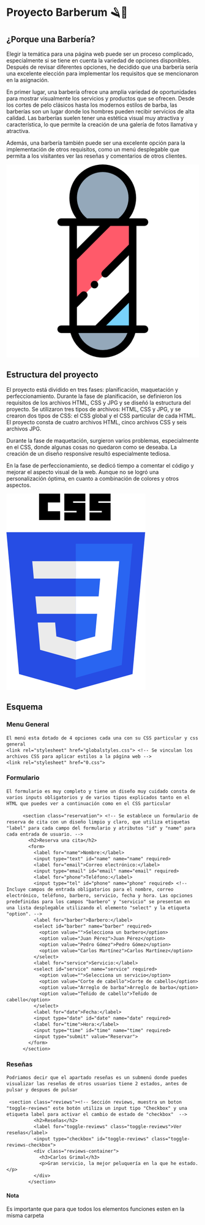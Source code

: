 # Proyecto Barberum 🪒💈
## ¿Porque una Barbería?

Elegir la temática para una página web puede ser un proceso complicado, especialmente si se tiene en cuenta la variedad de opciones disponibles. Después de revisar diferentes opciones, he decidido que una barbería sería una excelente elección para implementar los requisitos que se mencionaron en la asignación.

En primer lugar, una barbería ofrece una amplia variedad de oportunidades para mostrar visualmente los servicios y productos que se ofrecen. Desde los cortes de pelo clásicos hasta los modernos estilos de barba, las barberías son un lugar donde los hombres pueden recibir servicios de alta calidad. Las barberías suelen tener una estética visual muy atractiva y característica, lo que permite la creación de una galería de fotos llamativa y atractiva.

Además, una barbería también puede ser una excelente opción para la implementación de otros requisitos, como un menú desplegable que permita a los visitantes ver las reseñas y comentarios de otros clientes. 


![Rotulo Barber](https://github.com/Jooseruu/Barberum/blob/main/img/rotulo.png)  


## Estructura del proyecto
El proyecto está dividido en tres fases: planificación, maquetación y perfeccionamiento. Durante la fase de planificación, se definieron los requisitos de los archivos HTML, CSS y JPG y se diseñó la estructura del proyecto. Se utilizaron tres tipos de archivos: HTML, CSS y JPG, y se crearon dos tipos de CSS: el CSS global y el CSS particular de cada HTML. El proyecto consta de cuatro archivos HTML, cinco archivos CSS y seis archivos JPG.

Durante la fase de maquetación, surgieron varios problemas, especialmente en el CSS, donde algunas cosas no quedaron como se deseaba. La creación de un diseño responsive resultó especialmente tediosa.

En la fase de perfeccionamiento, se dedicó tiempo a comentar el código y mejorar el aspecto visual de la web. Aunque no se logró una personalización óptima, en cuanto a combinación de colores y otros aspectos.

![HTML-CSS](https://github.com/Jooseruu/Barberum/blob/main/img/CSS.png)  

## Esquema
### Menu General
~~~
El menú esta dotado de 4 opciones cada una con su CSS particular y css general
<link rel="stylesheet" href="globalstyles.css"> <!-- Se vinculan los archivos CSS para aplicar estilos a la página web -->
<link rel="stylesheet" href="0.css">
~~~
### Formulario
~~~
El formulario es muy completo y tiene un diseño muy cuidado consta de varios inputs obligatorios y de varios tipos explicados tanto en el HTML que puedes ver a continuación como en el CSS particular 

      <section class="reservation"> <!-- Se establece un formulario de reserva de cita con un diseño limpio y claro, que utiliza etiquetas "label" para cada campo del formulario y atributos "id" y "name" para cada entrada de usuario. -->
        <h2>Reserva una cita</h2>
        <form>
          <label for="name">Nombre:</label>
          <input type="text" id="name" name="name" required>
          <label for="email">Correo electrónico:</label>
          <input type="email" id="email" name="email" required>
          <label for="phone">Teléfono:</label>
          <input type="tel" id="phone" name="phone" required> <!-- Incluye campos de entrada obligatorios para el nombre, correo electrónico, teléfono, barbero, servicio, fecha y hora. Las opciones predefinidas para los campos "barbero" y "servicio" se presentan en una lista desplegable utilizando el elemento "select" y la etiqueta "option". -->
          <label for="barber">Barbero:</label>
          <select id="barber" name="barber" required>
            <option value="">Selecciona un barbero</option>
            <option value="Juan Pérez">Juan Pérez</option>
            <option value="Pedro Gómez">Pedro Gómez</option>
            <option value="Carlos Martínez">Carlos Martínez</option>
          </select>
          <label for="service">Servicio:</label>
          <select id="service" name="service" required>
            <option value="">Selecciona un servicio</option>
            <option value="Corte de cabello">Corte de cabello</option>
            <option value="Arreglo de barba">Arreglo de barba</option>
            <option value="Teñido de cabello">Teñido de cabello</option>
          </select>
          <label for="date">Fecha:</label>
          <input type="date" id="date" name="date" required>
          <label for="time">Hora:</label>
          <input type="time" id="time" name="time" required>
          <input type="submit" value="Reservar">
        </form>
      </section>
~~~
### Reseñas 
~~~
Podriamos decir que el apartado reseñas es un submenú donde puedes visualizar las reseñas de otros usuarios tiene 2 estados, antes de pulsar y despues de pulsar

 <section class="reviews"><!-- Sección reviews, muestra un boton "toggle-reviews" este botón utiliza un input tipo "Checkbox" y una etiqueta label para activar el cambio de estado de "checkbox"  -->
          <h2>Reseñas</h2>
          <label for="toggle-reviews" class="toggle-reviews">Ver reseñas</label>
          <input type="checkbox" id="toggle-reviews" class="toggle-reviews-checkbox">
          <div class="reviews-container">
            <h3>Carlos Grimal</h3>
            <p>Gran servicio, la mejor peluquería en la que he estado.</p>
          </div>
        </section>
~~~
#### Nota
Es importante que para que todos los elementos funciones esten en la misma carpeta






